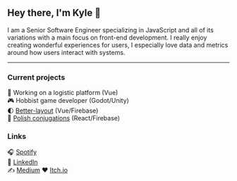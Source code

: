 ## Hey there, I'm Kyle 👋
I am a Senior Software Engineer specializing in JavaScript and all of its variations with a main focus on front-end development. I really enjoy creating wonderful experiences for users, I especially love data and metrics around how users interact with systems.

---
### Current projects
🚚 Working on a logistic platform (Vue)  
🎮 Hobbist game developer (Godot/Unity)  
🌓 [Better-layout](https://www.better-layout.com/) (Vue/Firebase)  
📖 [Polish conjugations](https://polish-verbs.web.app/) (React/Firebase)
### Links
🎧 [Spotify](https://open.spotify.com/user/kyleopperman)  
👔 [LinkedIn](https://www.linkedin.com/in/kyle-opperman/)  
✍️ [Medium](https://medium.com/@kyle_77228)
♥️ [Itch.io](https://mropperman.itch.io)

<!--
**MrOpperman/MrOpperman** is a ✨ _special_ ✨ repository because its `README.md` (this file) appears on your GitHub profile.

Here are some ideas to get you started:

- 👯 I’m looking to collaborate on ...
- 🤔 I’m looking for help with ...
- 💬 Ask me about ...
- 😄 Pronouns: ...
- ⚡ Fun fact: ...
-->
